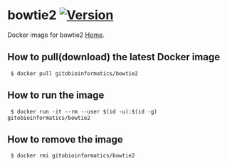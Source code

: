 # bowtie2 [![Version](https://img.shields.io/badge/Version-2.3.4.3-blue.svg)]()

Docker image for bowtie2 [Home][Homepage].

## How to pull(download) the latest Docker image
```
 $ docker pull gitobioinformatics/bowtie2
```

## How to run the image
```
 $ docker run -it --rm --user $(id -u):$(id -g) gitobioinformatics/bowtie2
```

## How to remove the image
```
 $ docker rmi gitobioinformatics/bowtie2
```

[DockerHub]: (https://hub.docker.com/r/gitobioinformatics/bowtie2)
[Quay]: (https://quay.io/repository/gitobioinformatics/bowtie2)
[Homepage]: (http://bowtie-bio.sourceforge.net/bowtie2/index.shtml)

